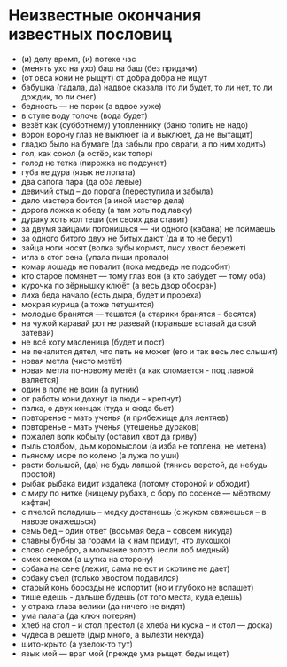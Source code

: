 # Неизвестные окончания известных пословиц

* (и) делу время, (и) потехе час
* (менять ухо на ухо) баш на баш (без придачи) 
* (от овса кони не рыщут) от добра добра не ищут
* бабушка (гадала, да) надвое сказала (то ли будет, то ли нет, то ли дождик, то ли снег)
* бедность — не порок (а вдвое хуже)
* в ступе воду толочь (вода будет)
* везёт как (субботнему) утопленнику (баню топить не надо)
* ворон ворону глаз не выклюет (а и выклюет, да не вытащит)
* гладко было на бумаге (да забыли про овраги, а по ним ходить)
* гол, как сокол (а остёр, как топор)
* голод не тетка (пирожка не подсунет)
* губа не дура (язык не лопата)
* два сапога пара (да оба левые)
* девичий стыд – до порога (переступила и забыла)
* дело мастера боится (а иной мастер дела)
* дорога ложка к обеду (а там хоть под лавку)
* дураку хоть кол теши (он своих два ставит)
* за двумя зайцами погонишься — ни одного (кабана) не поймаешь
* за одного битого двух не битых дают (да и то не берут)
* зайца ноги носят (волка зубы кормят, лису хвост бережет)
* игла в стог сена (упала пиши пропало)
* комар лошадь не повалит (пока медведь не подсобит)
* кто старое помянет — тому глаз вон (а кто забудет — тому оба)
* курочка по зёрнышку клюёт (а весь двор обоcран)
* лиха беда начало (есть дыра, будет и прореха)
* мокрая курица (а тоже петушится)
* молодые бранятся — тешатся (а старики бранятся – бесятся)
* на чужой каравай рот не разевай (пораньше вставай да свой затевай)
* не всё коту масленица (будет и пост)
* не печалится дятел, что петь не может (его и так весь лес слышит)
* новая метла (чисто метёт)
* новая метла по-новому метёт (а как сломается - под лавкой валяется)
* один в поле не воин (а путник)
* от работы кони дохнут (а люди – крепнут)
* палка, о двух концах (туда и сюда бьет)
* повторенье - мать ученья (и прибежище для лентяев)
* повторенье - мать ученья (утешенье дураков)
* пожалел волк кобылу (оставил хвот да гриву)
* пыль столбом, дым коромыслом (а изба не топлена, не метена)
* пьяному море по колено (а лужа по уши)
* расти большой, (да) не будь лапшой (тянись верстой, да небудь простой)
* рыбак рыбака видит издалека (потому стороной и обходит)
* с миру по нитке (нищему рубаха, с бору по сосенке — мёртвому кафтан)
* с пчелой поладишь – медку достанешь (с жуком свяжешься – в навозе окажешься)
* семь бед – один ответ (восьмая беда – совсем никуда)
* славны бубны за горами (а к нам придут, что лукошко)
* слово серебро, а молчание золото (если лоб медный)
* смех смехом (а шутка на сторону)
* собака на сене (лежит, сама не ест и скотине не дает)
* собаку съел (только хвостом подавился)
* старый конь борозды не испортит (но и глубоко не вспашет)
* тише едешь - дальше будешь (от того места, куда едешь)
* у страха глаза велики (да ничего не видят)
* ума палата (да ключ потерян)
* хлеб на стол – и стол престол (а хлеба ни куска – и стол — доска)
* чудеса в решете (дыр много, а вылезти некуда)
* шито-крыто (а узелок-то тут)
* язык мой — враг мой (прежде ума рыщет, беды ищет)
